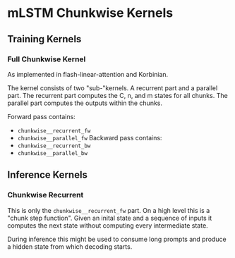 # mLSTM Chunkwise Kernels

## Training Kernels

### Full Chunkwise Kernel

As implemented in flash-linear-attention and Korbinian.

The kernel consists of two "sub-"kernels. A recurrent part and a parallel part.
The recurrent part computes the C, n, and m states for all chunks.
The parallel part computes the outputs within the chunks.

Forward pass contains:
- `chunkwise__recurrent_fw`
- `chunkwise__parallel_fw`
Backward pass contains:
- `chunkwise__recurrent_bw`
- `chunkwise__parallel_bw`

## Inference Kernels

### Chunkwise Recurrent

This is only the `chunkwise__recurrent_fw` part.
On a high level this is a "chunk step function". Given an inital state and a sequence of inputs
it computes the next state without computing every intermediate state.

During inference this might be used to consume long prompts and produce a hidden state from which decoding starts.
